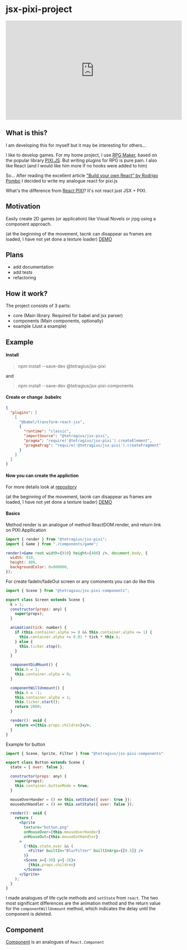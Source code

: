 # jsx-pixi-project

<iframe width="560" height="315" src="https://www.youtube.com/embed/87vSiy1S91Q" frameborder="0" allow="accelerometer; autoplay; encrypted-media; gyroscope; picture-in-picture" allowfullscreen></iframe>

## What is this?
I am developing this for myself but it may be interesting for others...

I like to develop games. For my home project, I use [RPG Maker](https://www.rpgmakerweb.com/), based on the popular library [PIXI.JS](https://www.pixijs.com/). But writing plugins for RPG is pure pain.
I also like React (and I would like him more if no hooks were added to him)

So... After reading the excellent article ["Build your own React" by Rodrigo Pombo](https://pomb.us/build-your-own-react/) I decided to write my analogue react for pixi.js

What's the difference from [React PIXI](https://reactpixi.org/)? It's not react just JSX + PIXI.

## Motivation
Easily create 2D games (or application) like Visual Novels or jrpg using a component approach.

(at the beginning of the movement, tacnk can disappear as frames are loaded, I have not yet done a texture loader)
[DEMO](https://tetragius.github.io/jsx-pixi-project/packages/example/dist/)

## Plans
- add documentation
- add tests
- refactoring

## How it work?

The project consists of 3 parts:

- core (Main library. Required for babel and jsx parser)
- components (Main components, optionally)
- example (Just a example)

## Example

#### Install

> npm install --save-dev @tetragius/jsx-pixi 

and

> npm install --save-dev @tetragius/jsx-pixi-components

#### Create or change .babelrc

```json
{
  "plugins": [
    [
      "@babel/transform-react-jsx",
      {
        "runtime": "classic",
        "importSource": "@tetragius/jsx-pixi",
        "pragma": "require('@tetragius/jsx-pixi').createElement",
        "pragmaFrag": "require('@tetragius/jsx-pixi').createFragment"
      }
    ]
  ]
}
```

#### Now you can create the appliction

For more details look at [repository](https://github.com/Tetragius/jsx-pixi-project/tree/master/packages/example/src)

(at the beginning of the movement, tacnk can disappear as frames are loaded, I have not yet done a texture loader)
[DEMO](https://tetragius.github.io/jsx-pixi-project/packages/example/dist/)

#### Basics

Method render is an analogue of method ReactDOM.render, and return link on PIXI.Appllication
```jsx
import { render } from "@tetragius/jsx-pixi";
import { Game } from "./components/game";

render(<Game root width={910} height={480} />, document.body, {
  width: 910,
  height: 480,
  backgroundColor: 0x000000,
});
```

For create fadeIn/fadeOut screen or any comonents you can do like this

```jsx
import { Scene } from "@tetragius/jsx-pixi-components";

export class Screen extends Scene {
  k = 1;
  constructor(props: any) {
    super(props);
  }

  animation(tick: number) {
    if (this.container.alpha >= 0 && this.container.alpha <= 1) {
      this.container.alpha += 0.01 * tick * this.k;
    } else {
      this.ticker.stop();
    }
  }

  componentDidMount() {
    this.k = 1;
    this.container.alpha = 0;
  }

  componentWillUnmount() {
    this.k = -1;
    this.container.alpha = 1;
    this.ticker.start();
    return 2000;
  }

  render(): void {
    return <>{this.props.children}</>;
  }
}
```

Example for button

```jsx
import { Scene, Sprite, Filter } from "@tetragius/jsx-pixi-components";

export class Button extends Scene {
  state = { over: false };

  constructor(props: any) {
    super(props);
    this.container.buttonMode = true;
  }

  mouseOverHander = () => this.setState({ over: true });
  mouseOutHandler = () => this.setState({ over: false });

  render(): void {
    return (
      <Sprite
        texture="button.png"
        onMouseOver={this.mouseOverHander}
        onMouseOut={this.mouseOutHandler}
      >
        {!this.state.over && (
          <Filter builtIn="BlurFilter" builtInArgs={[0.5]} />
        )}
        <Scene x={-30} y={-16}>
          {this.props.children}
        </Scene>
      </Sprite>
    );
  }
}
```

I made analogues of life cycle methods and `setState` from `react`.
The two most significant differences are the animation method and the return value for the `componentWillUnmount` method, which indicates the delay until the component is deleted.

## Component

[Component](https://github.com/Tetragius/jsx-pixi-project/blob/master/packages/core/src/component/component.ts) is an analogues of `React.Component`
